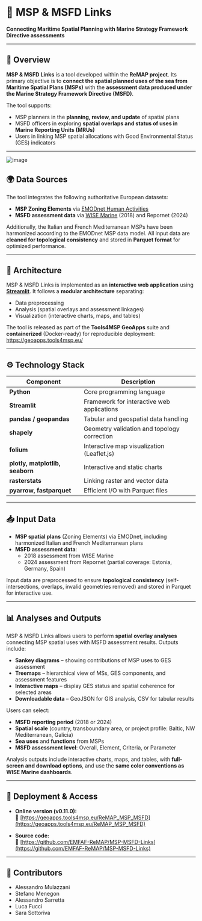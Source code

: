 # 🧭 MSP & MSFD Links  
**Connecting Maritime Spatial Planning with Marine Strategy Framework Directive assessments**

---

## 📘 Overview
**MSP & MSFD Links** is a tool developed within the **ReMAP project**. Its primary objective is to **connect the spatial planned uses of the sea from Maritime Spatial Plans (MSPs)** with the **assessment data produced under the Marine Strategy Framework Directive (MSFD)**.  

The tool supports:
- MSP planners in the **planning, review, and update** of spatial plans  
- MSFD officers in exploring **spatial overlaps and status of uses in Marine Reporting Units (MRUs)**  
- Users in linking MSP spatial allocations with Good Environmental Status (GES) indicators

---

![image](https://github.com/user-attachments/assets/c690a4ea-e6ac-43d9-9e7c-6ba74a5fbe95)


## 🌍 Data Sources
The tool integrates the following authoritative European datasets:
- **MSP Zoning Elements** via [EMODnet Human Activities](https://emodnet.ec.europa.eu/en/human-activities)  
- **MSFD assessment data** via [WISE Marine](https://water.europa.eu/) (2018) and Repornet (2024)  

Additionally, the Italian and French Mediterranean MSPs have been harmonized according to the EMODnet MSP data model. All input data are **cleaned for topological consistency** and stored in **Parquet format** for optimized performance.

---

## 🧩 Architecture
MSP & MSFD Links is implemented as an **interactive web application** using **[Streamlit](https://streamlit.io/)**. It follows a **modular architecture** separating:
- Data preprocessing  
- Analysis (spatial overlays and assessment linkages)  
- Visualization (interactive charts, maps, and tables)  

The tool is released as part of the **Tools4MSP GeoApps** suite and **containerized** (Docker-ready) for reproducible deployment:
https://geoapps.tools4msp.eu/

---

## ⚙️ Technology Stack

| Component | Description |
|------------|-------------|
| **Python** | Core programming language |
| **Streamlit** | Framework for interactive web applications |
| **pandas / geopandas** | Tabular and geospatial data handling |
| **shapely** | Geometry validation and topology correction |
| **folium** | Interactive map visualization (Leaflet.js) |
| **plotly, matplotlib, seaborn** | Interactive and static charts |
| **rasterstats** | Linking raster and vector data |
| **pyarrow, fastparquet** | Efficient I/O with Parquet files |

---

## 📥 Input Data
- **MSP spatial plans** (Zoning Elements) via EMODnet, including harmonized Italian and French Mediterranean plans  
- **MSFD assessment data**:
  - 2018 assessment from WISE Marine  
  - 2024 assessment from Repornet (partial coverage: Estonia, Germany, Spain)  

Input data are preprocessed to ensure **topological consistency** (self-intersections, overlaps, invalid geometries removed) and stored in Parquet for interactive use.

---

## 📊 Analyses and Outputs
MSP & MSFD Links allows users to perform **spatial overlay analyses** connecting MSP spatial uses with MSFD assessment results. Outputs include:

- **Sankey diagrams** – showing contributions of MSP uses to GES assessment  
- **Treemaps** – hierarchical view of MSs, GES components, and assessment features  
- **Interactive maps** – display GES status and spatial coherence for selected areas  
- **Downloadable data** – GeoJSON for GIS analysis, CSV for tabular results  

Users can select:
- **MSFD reporting period** (2018 or 2024)  
- **Spatial scale** (country, transboundary area, or project profile: Baltic, NW Mediterranean, Galicia)  
- **Sea uses** and **functions** from MSPs  
- **MSFD assessment level**: Overall, Element, Criteria, or Parameter  

Analysis outputs include interactive charts, maps, and tables, with **full-screen and download options**, and use the **same color conventions as WISE Marine dashboards**.

---

## 🚀 Deployment & Access
- **Online version (v0.11.0):**  
  🔗 [https://geoapps.tools4msp.eu/ReMAP_MSP_MSFD](https://geoapps.tools4msp.eu/ReMAP_MSP_MSFD)

- **Source code:**  
  🔗 [https://github.com/EMFAF-ReMAP/MSP-MSFD-Links](https://github.com/EMFAF-ReMAP/MSP-MSFD-Links)

---



## 👥 Contributors
- Alessandro Mulazzani
- Stefano Menegon
- Alessandro Sarretta
- Luca Fucci
- Sara Sottoriva
